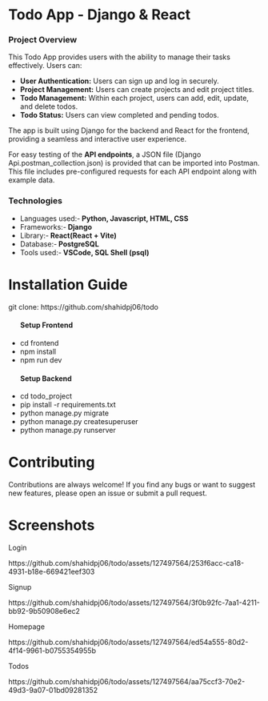 <h1>Todo App - Django & React </h1>

<h3>Project Overview</h3>

  <p>This Todo App provides users with the ability to manage their tasks effectively. Users can:</p>
    <ul>
        <li><strong>User Authentication:</strong> Users can sign up and log in securely.</li>
        <li><strong>Project Management:</strong> Users can create projects and edit project titles.</li>
        <li><strong>Todo Management:</strong> Within each project, users can add, edit, update, and delete todos.</li>
        <li><strong>Todo Status:</strong> Users can view completed and pending todos.</li>
    </ul>

  <p>The app is built using Django for the backend and React for the frontend, providing a seamless and interactive user experience.</p>

  <p>For easy testing of the <strong>API endpoints</strong>, a JSON file (Django Api.postman_collection.json) is provided that can be imported into Postman. This file includes pre-configured requests for each API endpoint along with example data.</p>


  <h3>Technologies</h3>
  <ul>
        <li>Languages used:-<strong> Python, Javascript, HTML, CSS</strong></li>
        <li>Frameworks:-<strong> Django</strong></li>
        <li>Library:-<strong> React(React + Vite)</strong></li>
        <li>Database:-<strong> PostgreSQL</strong></li>
        <li>Tools used:-<strong> VSCode, SQL Shell (psql)</strong></li>
  </ul>

  <h1>Installation Guide</h1>
      <p>git clone: https://github.com/shahidpj06/todo</p>
    <ul>
      <h4>Setup Frontend</h4>
      <li>cd frontend</li>
      <li>npm install</li>
      <li>npm run dev</li>
    </ul>
    <ul>
      <h4>Setup Backend</h4>
      <li>cd todo_project</li>
      <li>pip install -r requirements.txt</li>
      <li>python manage.py migrate</li>
      <li>python manage.py createsuperuser</li>
      <li>python manage.py runserver</li>
    </ul>


  <h1>Contributing</h1>
    <p>Contributions are always welcome! If you find any bugs or want to suggest new features, please open an issue or submit a pull request.</p>

  <h1>Screenshots</h1>
  
  <p>Login</p>
  https://github.com/shahidpj06/todo/assets/127497564/253f6acc-ca18-4931-b18e-669421eef303
  
  
  <p>Signup</p>
  https://github.com/shahidpj06/todo/assets/127497564/3f0b92fc-7aa1-4211-bb92-9b50908e6ec2
  
  
  <p>Homepage</p>
  https://github.com/shahidpj06/todo/assets/127497564/ed54a555-80d2-4f14-9961-b0755354955b
  
  
  <p>Todos</p>
  https://github.com/shahidpj06/todo/assets/127497564/aa75ccf3-70e2-49d3-9a07-01bd09281352


    

  
  
  
